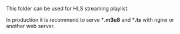 This folder can be used for HLS streaming playlist.

In production it is recommend to serve ***.m3u8** and ***.ts** with nginx or another web server.
